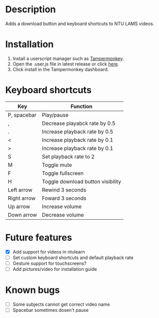# Description
Adds a download button and keyboard shortcuts to NTU LAMS videos.

# Installation
1. Install a userscript manager such as [Tampermonkey](https://www.tampermonkey.net/).
2. Open the .user.js file in latest release or click [here](https://github.com/klsjadhf/lams_userscript/releases/latest/download/lams.user.js).
3. Click install in the Tampermonkey dashboard.

# Keyboard shortcuts
Key | Function
----|---------
P, spacebar | Play/pause
, | Decrease playabck rate by 0.5
. | Increase playback rate by 0.5
< | Increase playback rate by 0.1
\> | Increase playback rate by 0.1
S | Set playback rate to 2
M | Toggle mute
F | Toggle fullscreen
H | Toggle download button visibility
Left arrow | Rewind 3 seconds
Right arrow | Foward 3 seconds
Up arrow | Increase volume
Down arrow | Decrease volume

# Future features
- [x] Add support for videos in ntulearn
- [ ] Set custom keyboard shortcuts and default playback rate
- [ ] Gesture support for touchscreens?
- [ ] Add pictures/video for installation guide

# Known bugs
- [ ] Some subjects cannot get correct video name
- [ ] Spacebar sometimes dosen't pause
